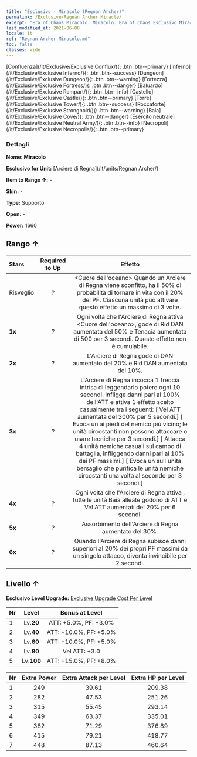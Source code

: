 ```yaml
---
title: "Esclusivo - Miracolo (Regnan Archer)"
permalink: /Exclusive/Regnan Archer Miracle/
excerpt: "Era of Chaos Miracolo. Miracolo. Era of Chaos Esclusivo Miracolo. Arciere di Regna Esclusivo."
last_modified_at: 2021-06-08
locale: it
ref: "Regnan Archer Miracolo.md"
toc: false
classes: wide
---
```

 [Confluenza](/it/Exclusive/Exclusive Conflux/){: .btn .btn--primary} [Inferno](/it/Exclusive/Exclusive Inferno/){: .btn .btn--success} [Dungeon](/it/Exclusive/Exclusive Dungeon/){: .btn .btn--warning} [Fortezza](/it/Exclusive/Exclusive Fortress/){: .btn .btn--danger} [Baluardo](/it/Exclusive/Exclusive Rampart/){: .btn .btn--info} [Castello](/it/Exclusive/Exclusive Castle/){: .btn .btn--primary} [Torre](/it/Exclusive/Exclusive Tower/){: .btn .btn--success} [Roccaforte](/it/Exclusive/Exclusive Stronghold/){: .btn .btn--warning} [Baia](/it/Exclusive/Exclusive Cove/){: .btn .btn--danger} [Esercito neutrale](/it/Exclusive/Exclusive Neutral Army/){: .btn .btn--info} [Necropoli](/it/Exclusive/Exclusive Necropolis/){: .btn .btn--primary} 

### Dettagli
 **Nome: Miracolo** 

 **Esclusivo for Unit:** [Arciere di Regna](/it/units/Regnan Archer/) 

 **Item to Rango ↑:** -

 **Skin:** -

 **Type:** Supporto

 **Open:** -

 **Power:** 1660

## Rango ↑

  |     Stars    |  Required to Up | Effetto |
  |:-------------|:---------------:|:---------------:|
  |  Risveglio  | ? | <Cuore dell'oceano> Quando un Arciere di Regna viene sconfitto, ha il 50% di probabilità di tornare in vita con il 20% dei PF. Ciascuna unità può attivare questo effetto un massimo di 3 volte. |
  | **1x** <i class="fas fa-star"/> | ? | Ogni volta che l'Arciere di Regna attiva <Cuore dell'oceano>, gode di Rid DAN aumentata del 50% e Tenacia aumentata di 500 per 3 secondi. Questo effetto non è cumulabile. |
  | **2x** <i class="fas fa-star"/> | ? | L'Arciere di Regna gode di DAN aumentato del 20% e Rid DAN aumentata del 10%. |
  | **3x** <i class="fas fa-star"/> | ? | <Freccia leggendaria> L'Arciere di Regna incocca 1 freccia intrisa di leggendario potere ogni 10 secondi. Infligge danni pari al 100% dell'ATT e attiva 1 effetto scelto casualmente tra i seguenti:                  [<Corrente oceanica> Vel ATT aumentata del 300% per 5 secondi.]                                [<Vortice> Evoca un <Vortice> ai piedi del nemico più vicino; le unità circostanti non possono attaccare o usare tecniche per 3 secondi.]                                 [<Tempesta> Attacca 4 unità nemiche casuali sul campo di battaglia, infliggendo danni pari al 10% dei PF massimi.]            [<Uragano> Evoca un <Uragano> sull'unità bersaglio che purifica le unità nemiche circostanti una volta al secondo per 3 secondi.] |
  | **4x** <i class="fas fa-star"/> | ? | Ogni volta che l'Arciere di Regna attiva <Freccia leggendaria>, tutte le unità Baia alleate godono di ATT e Vel ATT aumentati del 20% per 6 secondi. |
  | **5x** <i class="fas fa-star"/> | ? | Assorbimento dell'Arciere di Regna aumentato del 30%. |
  | **6x** <i class="fas fa-star"/> | ? | <Porto sicuro> Quando l'Arciere di Regna subisce danni superiori al 20% dei propri PF massimi da un singolo attacco, diventa invincibile per 2 secondi. |


## Livello ↑
 **Esclusivo Level Upgrade:** [Exclusive Upgrade Cost Per Level](/Exclusive/ExclusiveUpgradeCostPerLevel/)

  |  Nr  |   Level  | Bonus at Level |
  |:-----|:--------:|:--------------:|
  | 1 | Lv.**20** | ATT: +5.0%, PF: +3.0% |
  | 2 | Lv.**40** | ATT: +10.0%, PF: +5.0% |
  | 3 | Lv.**60** | ATT: +10.0%, PF: +5.0% |
  | 4 | Lv.**80** | Vel ATT: +3.0 |
  | 5 | Lv.**100** | ATT: +15.0%, PF: +8.0% |


  |  Nr  |  Extra Power | Extra Attack per Level | Extra HP per Level |
  |:-----|:--------:|:--------:|:--------:|
  | 1 | 249 | 39.61 | 209.38 |
  | 2 | 282 | 47.53 | 251.26 |
  | 3 | 315 | 55.45 | 293.14 |
  | 4 | 349 | 63.37 | 335.01 |
  | 5 | 382 | 71.29 | 376.89 |
  | 6 | 415 | 79.21 | 418.77 |
  | 7 | 448 | 87.13 | 460.64 |



